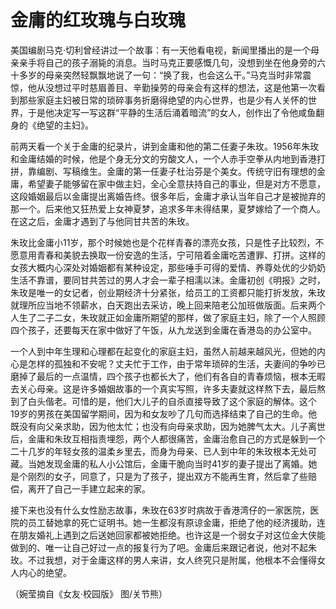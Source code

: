 # 金庸的红玫瑰与白玫瑰

美国编剧马克·切利曾经讲过一个故事：有一天他看电视，新闻里播出的是一个母亲亲手将自己的孩子溺毙的消息。当时马克正要感慨几句，没想到坐在他身旁的六十多岁的母亲突然轻飘飘地说了一句：“换了我，也会这么干。”马克当时非常震惊，他从没想过平时慈眉善目、辛勤操劳的母亲会有这样的想法，这是他第一次看到那些家庭主妇被日常的琐碎事务折磨得绝望的内心世界，也是少有人关怀的世界，于是他决定写一写这群“平静的生活后涌着暗流”的女人，创作出了令他咸鱼翻身的《绝望的主妇》。 

前两天看一个关于金庸的纪录片，讲到金庸和他的第二任妻子朱玫。1956年朱玫和金庸结婚的时候，他是个身无分文的穷酸文人，一个人赤手空拳从内地到香港打拼，靠编剧、写稿维生。金庸的第一任妻子杜治芬是个美女。传统守旧有理想的金庸，希望妻子能够留在家中做主妇，全心全意扶持自己的事业，但是对方不愿意，这段婚姻最后以金庸提出离婚告终。很多年后，金庸才承认当年自己才是被抛弃的那一个。后来他又狂热爱上女神夏梦，追求多年未得结果，夏梦嫁给了一个商人。在这之后，金庸才遇到了与他同甘共苦的朱玫。 

朱玫比金庸小11岁，那个时候她也是个花样青春的漂亮女孩，只是性子比较烈，不愿意用青春和美貌去换取一份安逸的生活，宁可陪着金庸吃苦遭罪、打拼。这样的女孩大概内心深处对婚姻都有某种设定，那些唾手可得的爱情、养尊处优的少奶奶生活不靠谱，要同甘共苦过的男人才会一辈子相濡以沫。金庸初创《明报》之时，朱玫是唯一的女记者，创业期经济十分紧张，给员工的工资都只能打折发放，朱玫就理所应当地不领薪水，白天跑出去采访，晚上回来陪老公加班做版面。后来两个人生了二子二女，朱玫就正如金庸所期望的那样，做了家庭主妇，除了一个人照顾四个孩子，还要每天在家中做好了午饭，从九龙送到金庸在香港岛的办公室中。 

一个人到中年生理和心理都在起变化的家庭主妇，虽然人前越来越风光，但她的内心是怎样的孤独和不安呢？丈夫忙于工作，由于常年琐碎的生活，夫妻间的争吵已磨掉了最后的一点温情，四个孩子也都长大了，他们有各自的青春烦恼，根本无暇去关心母亲。这是许多婚姻故事的一个真实写照，许多夫妻就这样熬下去，最后熬到了白头偕老。可惜的是，他们大儿子的自杀直接导致了这个家庭的解体。这个19岁的男孩在美国留学期间，因为和女友吵了几句而选择结束了自己的生命。他既没有向父亲求助，因为他太忙；也没有向母亲求助，因为她脾气太大。儿子离世后，金庸和朱玫互相指责埋怨，两个人都很痛苦，金庸治愈自己的方式是躲到一个二十几岁的年轻女孩的温柔乡里去，而身为母亲、已人到中年的朱玫根本无处可藏。当她发现金庸的私人小公馆后，金庸干脆向当时41岁的妻子提出了离婚。她是个刚烈的女子，同意了，只是为了孩子，提出双方不能再生育，然后拿了些赔偿，离开了自己一手建立起来的家。 

接下来也没有什么女性励志故事，朱玫在63岁时病故于香港湾仔的一家医院，医院的员工替她拿的死亡证明书。她一生都沒有原谅金庸，拒绝了他的经济援助，连在朋友婚礼上遇到之后送她回家都被她拒绝。也许这是一个弱女子对这位金大侠能做到的、唯一让自己好过一点的报复行为了吧。金庸后来跟记者说，他对不起朱玫。不过我想，对于金庸这样的男人来讲，女人终究只是附属，他根本不会懂得女人内心的绝望。 

（婉莹摘自《女友·校园版》 图/关节熊）